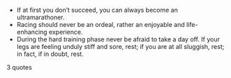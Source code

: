  - If at first you don’t succeed, you can always become an ultramarathoner.
 - Racing should never be an ordeal, rather an enjoyable and life-enhancing experience.
 - During the hard training phase never be afraid to take a day off. If your legs are feeling unduly stiff and sore, rest; if you are at all sluggish, rest; in fact, if in doubt, rest.

3 quotes